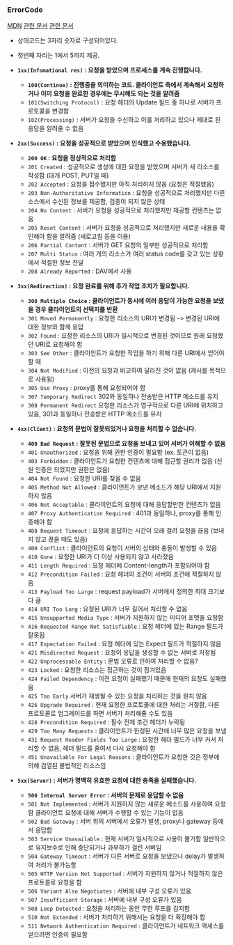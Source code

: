 ### **ErrorCode**

<a href ="https://developer.mozilla.org/en-US/docs/Web/HTTP/Status">MDN</a>
<a href ="https://jang8584.tistory.com/234">관련 문서</a>
<a href="https://www.whatap.io/ko/blog/40/">관련 문서</a>

- 상태코드는 3자리 숫자로 구성되어있다.
- 첫번째 자리는 1에서 5까지 제공.

- **`1xx(Infomational res)` : 요청을 받았으며 프로세스를 계속 진행합니다.**

  - **`100(Continue)` : 진행중을 의미하는 코드. 클라이언트 측에서 계속해서 요청하거나 이미 요청을 완료한 경우에는 무시해도 되는 것을 알려줌**
  - `101(Switching Protocol)` : 요청 헤더의 Update 필드 중 하나로 서버가 프로토콜을 변경함
  - `102(Processing)` : 서버가 요청을 수신하고 이를 처리하고 있으나 제대로 된 응답을 알려줄 수 없음

- **`2xx(Success)` : 요청을 성공적으로 받았으며 인식했고 수용했습니다.**

  - **`200 OK` : 요청을 정상적으로 처리함**
  - `201 Created` : 성공적으로 생성에 대한 요청을 받었으며 서버가 새 리소스를 작성함 (대개 POST, PUT일 때)
  - `202 Accepted` : 요청을 접수했지만 아직 처리하지 않음 (요청은 적절했음)
  - `203 Non-Authoritative Information` : 요청을 성공적으로 처리했지만 다른 소스에서 수신된 정보를 제공함, 검증이 되지 않은 상태
  - `204 No Content` : 서버가 요청을 성공적으로 처리했지만 제공할 컨텐츠는 없음
  - `205 Reset Content` : 서버가 요청을 성공적으로 처리했지만 새로운 내용을 확인해야 함을 알려줌 (새로고침 등을 이용)
  - `206 Partial Content` : 서버가 GET 요청의 일부만 성공적으로 처리함
  - `207 Multi Status` : 여러 개의 리소스가 여러 status code를 갖고 있는 상황에서 적절한 정보 전달
  - `208 Already Reported` : DAV에서 사용

- **`3xx(Redirection)` : 요청 완료를 위해 추가 작업 조치가 필요합니다.**

  - **`300 Multiple Choice` : 클라이언트가 동시에 여러 응답이 가능한 요청을 보냈을 경우 클라이언트의 선택지를 반환**
  - `301 Moved Permanently` : 요청한 리소스의 URI가 변경됨 -> 변경된 URI에 대한 정보와 함께 응답
  - `302 Found` : 요청한 리소스의 URI가 일시적으로 변경된 것이므로 원래 요청했던 URI로 요청해야 함
  - `303 See Other` : 클라이언트가 요청한 작업을 하기 위해 다른 URI에서 얻어야 할 때
  - `304 Not Modified` : 이전의 요청과 비교하여 달라진 것이 없음 (캐시를 목적으로 사용됨)
  - `305 Use Proxy` : proxy를 통해 요청되어야 함
  - `307 Temporary Redirect` 302와 동일하나 전송받은 HTTP 메소드를 유지
  - `308 Permanent Redirect` 요청한 리소스가 영구적으로 다른 URI에 위치하고 있음, 301과 동일하나 전송받은 HTTP 메소드를 유지

- **`4xx(Client)` : 요청의 문법이 잘못되었거나 요청을 처리할 수 없습니다.**

  - **`400 Bad Request` : 잘못된 문법으로 요청을 보내고 있어 서버가 이해할 수 없음**
  - `401 Unauthorized` : 요청을 위해 권한 인증이 필요함 (ex. 토큰이 없음)
  - `403 Forbidden` : 클라이언트가 요청한 컨텐츠에 대해 접근할 권리가 없음 (신원 인증은 되었지만 권한은 없음)
  - `404 Not Found` : 요청한 URI를 찾을 수 없음
  - `405 Method Not Allowed` : 클라이언트가 보낸 메소드가 해당 URI에서 지원하지 않음
  - `406 Not Acceptable` : 클라이언트의 요청에 대해 응답할만한 컨텐츠가 없음
  - `407 Proxy Authentication Required` : 401과 동일하나, proxy를 통해 인증해야 함
  - `408 Request Timeout` : 요청에 응답하는 시간이 오래 걸려 요청을 끊음 (보내지 않고 끊을 때도 있음)
  - `409 Conflict` : 클라이언트의 요청이 서버의 상태와 충돌이 발생할 수 있음
  - `410 Gone` : 요청한 URI가 더 이상 사용되지 않고 사라졌음
  - `411 Length Required` : 요청 헤더에 Content-length가 포함되어야 함
  - `412 Precondition Failed` : 요청 헤더의 조건이 서버의 조건에 적절하지 않음
  - `413 Payload Too Large` : request payload가 서버에서 정의한 최대 크기보다 큼
  - `414 URI Too Long` : 요청된 URI가 너무 길어서 처리할 수 없음
  - `415 Unsupported Media Type` : 서버가 지원하지 않는 미디어 포맷을 요청함
  - `416 Requested Range Not Satisfiable` : 요청 헤더에 있는 Range 필드가 잘못됨
  - `417 Expectation Failed` : 요청 헤더에 있는 Expect 필드가 적절하지 않음
  - `421 Misdirected Request` : 요청이 응답을 생성할 수 없는 서버로 지정됨
  - `422 Unprocessable Entity` : 문법 오류로 인하여 처리할 수 없음?
  - `423 Locked` : 요청한 리소스는 접근하는 것이 잠겨있음
  - `424 Failed Dependency` : 이전 요청이 실패했기 때문에 현재의 요청도 실패했음
  - `425 Too Early` 서버가 재생될 수 있는 요청을 처리하는 것을 원치 않음
  - `426 Upgrade Required` : 현재 요청한 프로토콜에 대한 처리는 거절함, 다른 프로토콜로 업그레이드를 하면 서버가 처리해줄 수도 있음
  - `428 Precondition Required` : 필수 전제 조건 헤더가 누락됨
  - `429 Too Many Requests` : 클라이언트가 한정된 시간에 너무 많은 요청을 보냄
  - `431 Request Header Fields Too Large` : 요청한 헤더 필드가 너무 커서 처리할 수 없음, 헤더 필드를 줄여서 다시 요청해야 함
  - `451 Unavailable For Legal Reasons` : 클라이언트가 요청한 것은 정부에 의해 검열된 불법적인 리소스임

- **`5xx(Server)` : 서버가 명백히 유효한 요청에 대한 충족을 실패했습니다.**

  - **`500 Internal Server Error` : 서버의 문제로 응답할 수 없음**
  - `501 Not Implemented` : 서버가 지원하지 않는 새로운 메소드를 사용하여 요청함 클라이언트 요청에 대해 서버가 수행할 수 있는 기능이 없음
  - `502 Bad Gateway` : 서버 위의 서버에서 오류가 발생, proxy나 gateway 등에서 응답함
  - `503 Service Unavailable` : 현재 서버가 일시적으로 사용이 불가함 일반적으로 유지보수로 인해 중단되거나 과부하가 걸린 서버임
  - `504 Gateway Timeout` : 서버가 다른 서버로 요청을 보냈으나 delay가 발생하여 처리가 불가능함
  - `505 HTTP Version Not Supported` : 서버가 지원하지 않거나 적절하지 않은 프로토콜로 요청을 함
  - `506 Variant Also Negotiates` : 서버에 내부 구성 오류가 있음
  - `507 Insufficient Storage` : 서버에 내부 구성 오류가 있음
  - `508 Loop Detected` : 요청을 처리하는 동안 무한 루프를 감지함
  - `510 Not Extended` : 서버가 처리하기 위해서는 요청을 더 확장해야 함
  - `511 Network Authentication Required` : 클라이언트가 네트워크 액세스를 얻으려면 인증이 필요함
